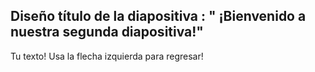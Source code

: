 Diseño título de la diapositiva
: " ¡Bienvenido a nuestra segunda diapositiva!"
---
Tu texto!
Usa la flecha izquierda para regresar!
